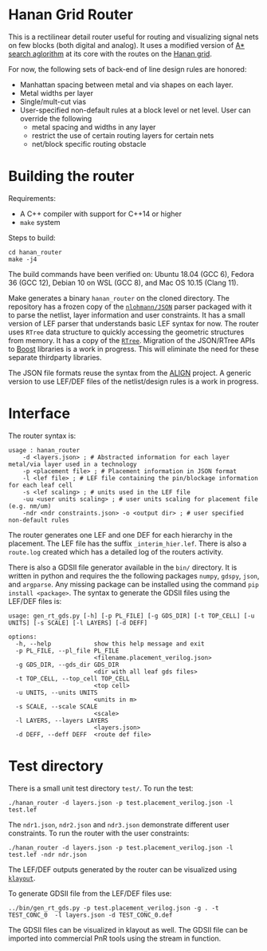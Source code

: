 # Hanan Grid Router
This is a rectilinear detail router useful for routing and visualizing signal nets on few blocks (both digital and analog).
It uses a modified version of [A* search aglorithm](https://en.wikipedia.org/wiki/A*_search_algorithm) at its core with the routes on the [Hanan grid](https://doi.org/10.1137/0114025).

For now, the following sets of back-end of line design rules are honored:
* Manhattan spacing between metal and via shapes on each layer.
* Metal widths per layer
* Single/mult-cut vias
* User-specified non-default rules at a block level or net level. User can override the following
  - metal spacing and widths in any layer
  - restrict the use of certain routing layers for certain nets
  - net/block specific routing obstacle


# Building the router
Requirements:
  * A C++ compiler with support for C++14 or higher
  * `make` system
  
Steps to build:
  ```
  cd hanan_router
  make -j4
  ```
The build commands have been verified on: Ubuntu 18.04 (GCC 6), Fedora  36 (GCC 12), Debian 10 on WSL (GCC 8), and Mac OS 10.15 (Clang 11).
  
 Make generates a binary `hanan_router` on the cloned directory. 
 The repository has a frozen copy of the [`nlohmann/JSON`](https://github.com/nlohmann/json) parser packaged with it to parse the netlist, layer information and user constraints.
 It has a small version of LEF parser that understands basic LEF syntax for now. The router uses `RTree` data structure to quickly accessing the geometric structures from memory.
 It has a copy of the [`RTree`](https://superliminal.com/sources/RTreeTemplate.zip). 
 Migration of the JSON/RTree APIs to [Boost](https://www.boost.org/) libraries is a work in progress. This will eliminate the need for these separate thirdparty libraries.
 
 The JSON file formats reuse the syntax from the [ALIGN](https://github.com/ALIGN-analoglayout/ALIGN-public) project. A generic version to use LEF/DEF files of the netlist/design rules is a work in progress.

# Interface
The router syntax is:
```
usage : hanan_router
	-d <layers.json> ; # Abstracted information for each layer metal/via layer used in a technology
	-p <placement file> ; # Placement information in JSON format
	-l <lef file> ; # LEF file containing the pin/blockage information for each leaf cell
	-s <lef scaling> ; # units used in the LEF file
	-uu <user units scaling> ; # user units scaling for placement file (e.g. nm/um)
	-ndr <ndr constraints.json> -o <output dir> ; # user specified non-default rules
```
The router generates one LEF and one DEF for each hierarchy in the placement. The LEF file has the suffix `_interim_hier.lef`.
There is also a `route.log` created which has a detailed log of the routers activity.

There is also a GDSII file generator available in the `bin/` directory.
It is written in python and requires the the following packages `numpy`, `gdspy`, `json`, and `argparse`.
Any missing package can be installed using the command `pip install <package>`.
The syntax to generate the GDSII files using the LEF/DEF files is:
```
usage: gen_rt_gds.py [-h] [-p PL_FILE] [-g GDS_DIR] [-t TOP_CELL] [-u UNITS] [-s SCALE] [-l LAYERS] [-d DEFF]

options:
  -h, --help            show this help message and exit
  -p PL_FILE, --pl_file PL_FILE
                        <filename.placement_verilog.json>
  -g GDS_DIR, --gds_dir GDS_DIR
                        <dir with all leaf gds files>
  -t TOP_CELL, --top_cell TOP_CELL
                        <top cell>
  -u UNITS, --units UNITS
                        <units in m>
  -s SCALE, --scale SCALE
                        <scale>
  -l LAYERS, --layers LAYERS
                        <layers.json>
  -d DEFF, --deff DEFF  <route def file>

```

# Test directory
There is a small unit test directory `test/`.
To run the test:
```
./hanan_router -d layers.json -p test.placement_verilog.json -l test.lef

```
The `ndr1.json`, `ndr2.json` and `ndr3.json` demonstrate different user constraints. To run the router with the user constraints:
```
./hanan_router -d layers.json -p test.placement_verilog.json -l test.lef -ndr ndr.json

```
The LEF/DEF outputs generated by the router can be visualized using [`klayout`](https://klayout.de/).

To generate GDSII file from the LEF/DEF files use:
```
../bin/gen_rt_gds.py -p test.placement_verilog.json -g . -t TEST_CONC_0  -l layers.json -d TEST_CONC_0.def 
```
The GDSII files can be visualized in klayout as well. The GDSII file can be imported into commercial PnR tools using the stream in function.

